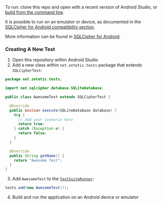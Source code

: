 To run: clone this repo and open with a recent version of Android Studio, or [build from the command line](https://developer.android.com/studio/build/building-cmdline).

It is possible to run on an emulator or device, as documented in the [SQLCipher for Android compatibility section](https://github.com/sqlcipher/android-database-sqlcipher#compatibility).

More information can be found in [SQLCipher for Android](https://zetetic.net/sqlcipher/sqlcipher-for-android/).

### Creating A New Test

1. Open this repository within Android Studio
2. Add a new class within `net.zetetic.tests` package that extends `SQLCipherTest`:

```Java
package net.zetetic.tests;

import net.sqlcipher.database.SQLiteDatabase;

public class AwesomeTest extends SQLCipherTest {

  @Override
  public boolean execute(SQLiteDatabase database) {
    try {
      // Add your scenario here
      return true;
    } catch (Exception e) {
      return false;
    }
  }

  @Override
  public String getName() {
    return "Awesome Test";
  }
}
```

3. Add `AwesomeTest` to the [`TestSuiteRunner`](https://github.com/sqlcipher/sqlcipher-android-tests/blob/master/src/main/java/net/zetetic/tests/TestSuiteRunner.java):

```Java
tests.add(new AwesomeTest());
```
4. Build and run the application on an Android device or emulator

